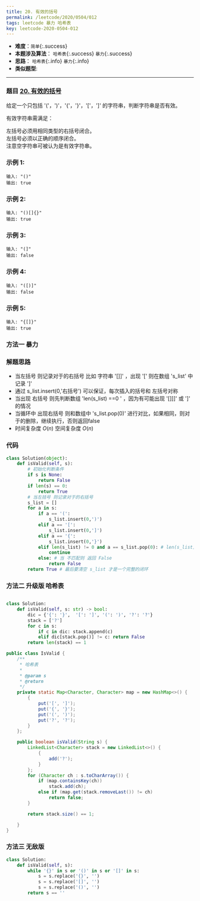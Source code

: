 ```yaml
---
title: 20. 有效的括号
permalink: /leetcode/2020/0504/012
tags: leetcode 暴力 哈希表
key: leetcode-2020-0504-012
---
```

- __难度__：`简单`{:.success}
- __本题涉及算法__： `哈希表`{:.success} `暴力`{:.success}
- __思路__：  `哈希表`{:.info} `暴力`{:.info}
- __类似题型__:

---

### 题目 [20. 有效的括号](https://leetcode-cn.com/problems/valid-parentheses/)
给定一个只包括 '('，')'，'{'，'}'，'['，']' 的字符串，判断字符串是否有效。

有效字符串需满足：

左括号必须用相同类型的右括号闭合。   
左括号必须以正确的顺序闭合。    
注意空字符串可被认为是有效字符串。

### 示例 1:
```
输入: "()"
输出: true
```
### 示例 2:
```
输入: "()[]{}"
输出: true
```
### 示例 3:
```
输入: "(]"
输出: false
```
### 示例 4:
```
输入: "([)]"
输出: false
```
### 示例 5:
```
输入: "{[]}"
输出: true
```
### 方法一 暴力
### 解题思路
- 当左括号 则记录对于的右括号 比如 字符串 '[]]' ，出现 '[' 则在数组 's_list' 中记录 ']'
- 通过 s_list.insert(0,'右括号') 可以保证，每次插入的括号和 左括号对称
- 当出现 右括号 则先判断数组 'len(s_list) ==0 ' ，因为有可能出现 '[]]]' 或 ']' 的情况
- 当循环中 出现右括号 则和数组中 's_list.pop(0)' 进行对比，如果相同，则对于的删除，继续执行，否则返回false
- 时间复杂度 $O(n)$ 空间复杂度 $O(n)$
### 代码

```python
class Solution(object):
    def isValid(self, s):
        # 初始化判断条件
        if s is None:
            return False
        if len(s) == 0:
            return True
        # 当左括号 则记录对于的右括号
        s_list = []
        for a in s:
            if a == '(':
                s_list.insert(0,')')
            elif a == '[':
                s_list.insert(0,']')
            elif a == '{':
                s_list.insert(0,'}')
            elif len(s_list) != 0 and a == s_list.pop(0): # len(s_list) != 0 出现 '[]]'清空的判断
                continue
            else: # 当 不匹配则 返回 False
                return False
        return True # 最后要清空 s_list 才是一个完整的闭环
```

### 方法二 升级版 哈希表
```python

class Solution:
    def isValid(self, s: str) -> bool:
        dic = {'{': '}',  '[': ']', '(': ')', '?': '?'}
        stack = ['?']
        for c in s:
            if c in dic: stack.append(c)
            elif dic[stack.pop()] != c: return False
        return len(stack) == 1

```

```java
public class IsValid {
    /**
     * 哈希表
     *
     * @param s
     * @return
     */
    private static Map<Character, Character> map = new HashMap<>() {
        {
            put('[', ']');
            put('{', '}');
            put('(', ')');
            put('?', '?');
        }
    };

    public boolean isValid(String s) {
        LinkedList<Character> stack = new LinkedList<>() {
            {
                add('?');
            }
        };
        for (Character ch : s.toCharArray()) {
            if (map.containsKey(ch))
                stack.add(ch);
            else if (map.get(stack.removeLast()) != ch)
                return false;
        }

        return stack.size() == 1;

    }
}
```


### 方法三 无敌版
```python
class Solution:
    def isValid(self, s):
        while '{}' in s or '()' in s or '[]' in s:
            s = s.replace('{}', '')
            s = s.replace('[]', '')
            s = s.replace('()', '')
        return s == ''
```
